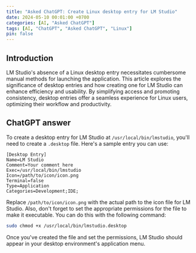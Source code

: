 ```yaml
---
title: "Asked ChatGPT: Create Linux desktop entry for LM Studio"
date: 2024-05-10 00:01:00 +0700
categories: [AI, "Asked ChatGPT"]
tags: [AI, "ChatGPT", "Asked ChatGPT", "Linux"]
pin: false
---
```


## Introduction

LM Studio's absence of a Linux desktop entry necessitates cumbersome manual methods for launching the application. This article explores the significance of desktop entries and how creating one for LM Studio can enhance efficiency and usability. By simplifying access and promoting consistency, desktop entries offer a seamless experience for Linux users, optimizing their workflow and productivity.

## ChatGPT answer

To create a desktop entry for LM Studio at `/usr/local/bin/lmstudio`, you'll need to create a `.desktop` file. Here's a sample entry you can use:

```plaintext
[Desktop Entry]
Name=LM Studio
Comment=Your comment here
Exec=/usr/local/bin/lmstudio
Icon=/path/to/icon/icon.png
Terminal=false
Type=Application
Categories=Development;IDE;
```

Replace `/path/to/icon/icon.png` with the actual path to the icon file for LM Studio. Also, don't forget to set the appropriate permissions for the file to make it executable. You can do this with the following command:

```bash
sudo chmod +x /usr/local/bin/lmstudio.desktop
```

Once you've created the file and set the permissions, LM Studio should appear in your desktop environment's application menu.
